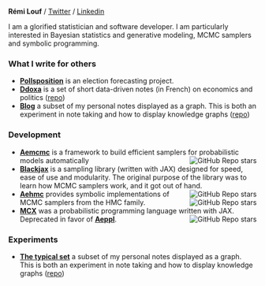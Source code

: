 **Rémi Louf** / [Twitter](https://twitter.com/remilouf) / [Linkedin](https://linkedin.com/in/remilouf)

I am a glorified statistician and software developer. I am particularly interested in Bayesian statistics and generative modeling, MCMC samplers and symbolic programming.

### What I write for others

- **[Pollsposition](https://github.com/pollsposition)** is an election forecasting project.
- **[Ddoxa](https://www.ddoxa.fr)** is a set of short data-driven notes (in French) on economics and politics ([repo](https://github.com/rlouf/ddoxa))
- **[Blog](https://thetypicalset.com/blog)** a subset of my personal notes displayed as a graph. This is both an experiment in note taking and how to display knowledge graphs ([repo](https://github.com/rlouf/thetypicalset))

### Development

- **[Aemcmc](https://github.com/aesara-devs/aemcmc)** is a framework to build efficient samplers for probabilistic models automatically <img align="right" alt="GitHub Repo stars" src="https://img.shields.io/github/stars/aesara-devs/aemcmc?style=social">
- **[Blackjax](https://github.com/blackjax-devs/blackjax)** is a sampling library (written with JAX) designed for speed, ease of use and modularity. The original purpose of the library was to learn how MCMC samplers work, and it got out of hand. <img align="right" alt="GitHub Repo stars" src="https://img.shields.io/github/stars/blackjax-devs/blackjax?style=social">
- **[Aehmc](https://github.com/aesara-devs/aehmc)** provides symbolic implementations of MCMC samplers from the HMC family. <img align="right" alt="GitHub Repo stars" src="https://img.shields.io/github/stars/aesara-devs/aehmc?style=social">
- **[MCX](https://github.com/rlouf/mcx)** was a probabilistic programming language written with JAX. Deprecated in favor of **[Aeppl](https://github.com/aesara-devs/aeppl)**. <img align="right" alt="GitHub Repo stars" src="https://img.shields.io/github/stars/rlouf/mcx?style=social">

### Experiments

- **[The typical set](https://thetypicalset.com/)** a subset of my personal notes displayed as a graph. This is both an experiment in note taking and how to display knowledge graphs ([repo](https://github.com/rlouf/thetypicalset))

